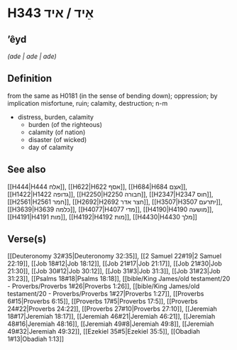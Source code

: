 # H343 אֵיד / איד

## ʼêyd

_(ade | ade | ade)_

## Definition

from the same as H0181 (in the sense of bending down); oppression; by implication misfortune, ruin; calamity, destruction; n-m

- distress, burden, calamity
  - burden (of the righteous)
  - calamity (of nation)
  - disaster (of wicked)
  - day of calamity

## See also

[[H444|H444 אלח]], [[H622|H622 אסף]], [[H684|H684 אצם]], [[H1422|H1422 גדופה]], [[H2250|H2250 חבורה]], [[H2347|H2347 חוס]], [[H2561|H2561 חמר]], [[H2692|H2692 חצר אדר]], [[H3507|H3507 יתרעם]], [[H3639|H3639 כלמה]], [[H4077|H4077 מדי]], [[H4190|H4190 מושעה]], [[H4191|H4191 מות]], [[H4192|H4192 מות]], [[H4430|H4430 מלך]]

## Verse(s)

[[Deuteronomy 32#35|Deuteronomy 32:35]], [[2 Samuel 22#19|2 Samuel 22:19]], [[Job 18#12|Job 18:12]], [[Job 21#17|Job 21:17]], [[Job 21#30|Job 21:30]], [[Job 30#12|Job 30:12]], [[Job 31#3|Job 31:3]], [[Job 31#23|Job 31:23]], [[Psalms 18#18|Psalms 18:18]], [[bible/King James/old testament/20 - Proverbs/Proverbs 1#26|Proverbs 1:26]], [[bible/King James/old testament/20 - Proverbs/Proverbs 1#27|Proverbs 1:27]], [[Proverbs 6#15|Proverbs 6:15]], [[Proverbs 17#5|Proverbs 17:5]], [[Proverbs 24#22|Proverbs 24:22]], [[Proverbs 27#10|Proverbs 27:10]], [[Jeremiah 18#17|Jeremiah 18:17]], [[Jeremiah 46#21|Jeremiah 46:21]], [[Jeremiah 48#16|Jeremiah 48:16]], [[Jeremiah 49#8|Jeremiah 49:8]], [[Jeremiah 49#32|Jeremiah 49:32]], [[Ezekiel 35#5|Ezekiel 35:5]], [[Obadiah 1#13|Obadiah 1:13]]